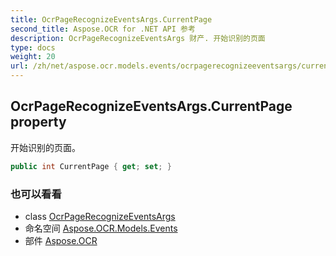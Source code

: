 ```yaml
---
title: OcrPageRecognizeEventsArgs.CurrentPage
second_title: Aspose.OCR for .NET API 参考
description: OcrPageRecognizeEventsArgs 财产. 开始识别的页面
type: docs
weight: 20
url: /zh/net/aspose.ocr.models.events/ocrpagerecognizeeventsargs/currentpage/
---
```

## OcrPageRecognizeEventsArgs.CurrentPage property

开始识别的页面。

```csharp
public int CurrentPage { get; set; }
```

### 也可以看看

* class [OcrPageRecognizeEventsArgs](../)
* 命名空间 [Aspose.OCR.Models.Events](../../ocrpagerecognizeeventsargs/)
* 部件 [Aspose.OCR](../../../)


